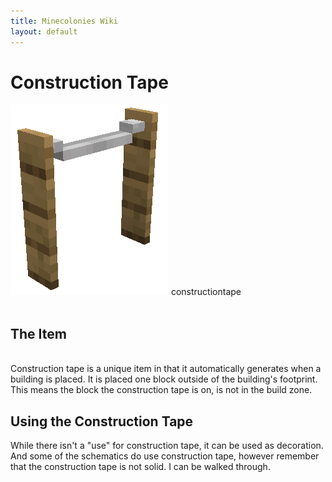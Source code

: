 ```yaml
---
title: Minecolonies Wiki
layout: default
---
```

# Construction Tape

<div class="infobox box text-center">
    <img src="../../assets/images/deco/constructiontape.png" alt="Construction Tape"/>
    <recipe>constructiontape</recipe>
</div>
<br>


## The Item
<br>
Construction tape is a unique item in that it automatically generates when a building is placed. It is placed one block outside of the building's footprint. This means the block the construction tape is on, is not in the build zone. 
<br>

## Using the Construction Tape

While there isn't a "use" for construction tape, it can be used as decoration. And some of the schematics do use construction tape, however remember that the construction tape is not solid. I can be walked through.


